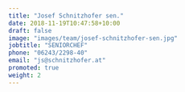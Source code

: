 ```yaml
---
title: "Josef Schnitzhofer sen."
date: 2018-11-19T10:47:58+10:00
draft: false
image: "images/team/josef-schnitzhofer-sen.jpg"
jobtitle: "SENIORCHEF"
phone: "06243/2298-40"
email: "js@schnitzhofer.at"
promoted: true
weight: 2
---
```


